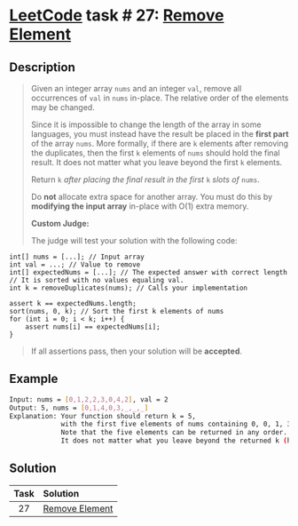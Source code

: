 # [LeetCode][leetcode] task # 27: [Remove Element][task]

Description
-----------

> Given an integer array `nums` and an integer `val`,
> remove all occurrences of `val` in `nums` in-place.
> The relative order of the elements may be changed.
> 
> Since it is impossible to change the length of the array in some languages,
> you must instead have the result be placed in the **first part** of the array `nums`.
> More formally, if there are `k` elements after removing the duplicates,
> then the first `k` elements of `nums` should hold the final result.
> It does not matter what you leave beyond the first `k` elements.
> 
> Return `k` _after placing the final result in the first_ `k` _slots of_ `nums`.
> 
> Do **not** allocate extra space for another array. You must do this
> by **modifying the input array** in-place with O(1) extra memory.
> 
> **Custom Judge:**
> 
> The judge will test your solution with the following code:
```
int[] nums = [...]; // Input array
int val = ...; // Value to remove
int[] expectedNums = [...]; // The expected answer with correct length
// It is sorted with no values equaling val.
int k = removeDuplicates(nums); // Calls your implementation

assert k == expectedNums.length;
sort(nums, 0, k); // Sort the first k elements of nums
for (int i = 0; i < k; i++) {
    assert nums[i] == expectedNums[i];
}
``` 
> If all assertions pass, then your solution will be **accepted**.

Example
-------

```sh
Input: nums = [0,1,2,2,3,0,4,2], val = 2
Output: 5, nums = [0,1,4,0,3,_,_,_]
Explanation: Your function should return k = 5,
             with the first five elements of nums containing 0, 0, 1, 3, and 4.
             Note that the five elements can be returned in any order.
             It does not matter what you leave beyond the returned k (hence they are underscores).
```

Solution
--------

| Task | Solution                   |
|:----:|:---------------------------|
|  27  | [Remove Element][solution] |


[leetcode]: <http://leetcode.com/>
[task]: <https://leetcode.com/problems/remove-element/>
[solution]: <https://github.com/wellaxis/praxis-leetcode/blob/main/src/main/java/com/witalis/praxis/leetcode/task/h1/p27/option/Practice.java>
